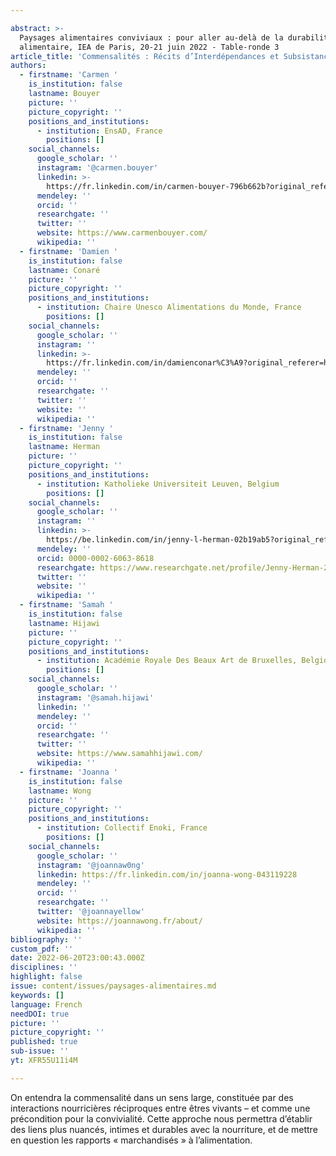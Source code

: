 ```yaml
---

abstract: >-
  Paysages alimentaires conviviaux : pour aller au-delà de la durabilité
  alimentaire, IEA de Paris, 20-21 juin 2022 - Table-ronde 3
article_title: 'Commensalités : Récits d’Interdépendances et Subsistance'
authors:
  - firstname: 'Carmen '
    is_institution: false
    lastname: Bouyer
    picture: ''
    picture_copyright: ''
    positions_and_institutions:
      - institution: EnsAD, France
        positions: []
    social_channels:
      google_scholar: ''
      instagram: '@carmen.bouyer'
      linkedin: >-
        https://fr.linkedin.com/in/carmen-bouyer-796b662b?original_referer=https%3A%2F%2Fwww.google.com%2F
      mendeley: ''
      orcid: ''
      researchgate: ''
      twitter: ''
      website: https://www.carmenbouyer.com/
      wikipedia: ''
  - firstname: 'Damien '
    is_institution: false
    lastname: Conaré
    picture: ''
    picture_copyright: ''
    positions_and_institutions:
      - institution: Chaire Unesco Alimentations du Monde, France
        positions: []
    social_channels:
      google_scholar: ''
      instagram: ''
      linkedin: >-
        https://fr.linkedin.com/in/damienconar%C3%A9?original_referer=https%3A%2F%2Fwww.google.com%2F
      mendeley: ''
      orcid: ''
      researchgate: ''
      twitter: ''
      website: ''
      wikipedia: ''
  - firstname: 'Jenny '
    is_institution: false
    lastname: Herman
    picture: ''
    picture_copyright: ''
    positions_and_institutions:
      - institution: Katholieke Universiteit Leuven, Belgium
        positions: []
    social_channels:
      google_scholar: ''
      instagram: ''
      linkedin: >-
        https://be.linkedin.com/in/jenny-l-herman-02b19ab5?original_referer=https%3A%2F%2Fwww.google.com%2F
      mendeley: ''
      orcid: 0000-0002-6063-8618
      researchgate: https://www.researchgate.net/profile/Jenny-Herman-2
      twitter: ''
      website: ''
      wikipedia: ''
  - firstname: 'Samah '
    is_institution: false
    lastname: Hijawi
    picture: ''
    picture_copyright: ''
    positions_and_institutions:
      - institution: Académie Royale Des Beaux Art de Bruxelles, Belgique
        positions: []
    social_channels:
      google_scholar: ''
      instagram: '@samah.hijawi'
      linkedin: ''
      mendeley: ''
      orcid: ''
      researchgate: ''
      twitter: ''
      website: https://www.samahhijawi.com/
      wikipedia: ''
  - firstname: 'Joanna '
    is_institution: false
    lastname: Wong
    picture: ''
    picture_copyright: ''
    positions_and_institutions:
      - institution: Collectif Enoki, France
        positions: []
    social_channels:
      google_scholar: ''
      instagram: '@joannaw0ng'
      linkedin: https://fr.linkedin.com/in/joanna-wong-043119228
      mendeley: ''
      orcid: ''
      researchgate: ''
      twitter: '@joannayellow'
      website: https://joannawong.fr/about/
      wikipedia: ''
bibliography: ''
custom_pdf: ''
date: 2022-06-20T23:00:43.000Z
disciplines: ''
highlight: false
issue: content/issues/paysages-alimentaires.md
keywords: []
language: French
needDOI: true
picture: ''
picture_copyright: ''
published: true
sub-issue: ''
yt: XFR55U11i4M

---
```








On entendra la commensalité dans un sens large, constituée par des interactions nourricières réciproques entre êtres vivants – et comme une précondition pour la convivialité. Cette approche nous permettra d’établir des liens plus nuancés, intimes et durables avec la nourriture, et de mettre en question les rapports « marchandisés » à l’alimentation.

<Youtube yt="XFR55U11i4M" caption ="Commensalités : récits d’interdépendances et subsistance"></Youtube>